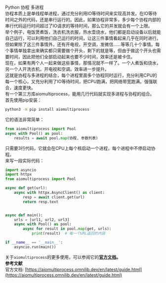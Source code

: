 Python 协程 多进程<br />协程本质上是单线程单进程，通过充分利用IO等待时间来实现高并发。在IO等待时间之外的代码，还是串行运行的。因此，如果协程非常多，多少每个协程内部的串行代码运行时间超过了IO请求的等待时间，那么它的并发就会有一个上限。<br />举个例子，电饭煲煮饭，洗衣机洗衣服，热水壶烧水，他们都是启动设备以后就能自己运行，可以利用他们自己运行的时间，让这三件事情看起来几乎在同时进行。但如果除了这三件事情外，还有开电视，开空调，发微信……等等几十个事情。每个事情单独拿出来确实都只需要做个开头，剩下的就是等，但由于做这个开头也需要时间，因此把他们全部启动起来也要不少时间，效率还是被卡住。<br />现在，如果有两个人一起来做这些事情，那情况就不一样了。一个人煮饭和烧水，另一个人开洗衣机，开电视和空调。效率进一步提升。<br />这就是协程与多进程的结合，每个进程里面多个协程同时运行，充分利用CPU的每一个核心，又充分利用了IO等待时间，把CPU跑满，把网络带宽跑满。强强联合，速度更快。<br />有一个第三方库aiomultiprocess，能用几行代码就实现多进程与协程的组合。<br />首先使用pip安装：
```bash
python3 -m pip install aiomultiprocess
```
它的语法非常简单：
```python
from aiomultiprocess import Pool
async with Pool() as pool:
    results = await pool.map(协程, 参数列表)
```
只需要3行代码，它就会在CPU上每个核启动一个进程，每个进程中不停启动协程。<br />来写一段实际代码：
```python
import asyncio
import httpx
from aiomultiprocess import Pool

async def get(url):
    async with httpx.AsyncClient() as client:
        resp = await client.get(url)
        return resp.text


async def main():
    urls = [url1, url2, url3]
    async with Pool() as pool:
        async for result in pool.map(get, urls):
            print(result)  # 每一个URL返回的内容

if __name__ == '__main__':
    asyncio.run(main())
```
关于`aiomultiprocess`的更多使用，可以参阅它的[**官方文档**](https://aiomultiprocess.omnilib.dev/en/latest/guide.html)**。**<br />**参考文献**<br />官方文档: [https://aiomultiprocess.omnilib.dev/en/latest/guide.html](https://aiomultiprocess.omnilib.dev/en/latest/guide.html)
